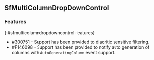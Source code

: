 ## SfMultiColumnDropDownControl

### Features
{:#sfmulticolumndropdowncontrol-features}
* \#300751 - Support has been provided to diacritic sensitive filtering.
* \#F146098 - Support has been provided to notify auto generation of columns with `AutoGeneratingColumn` event support.